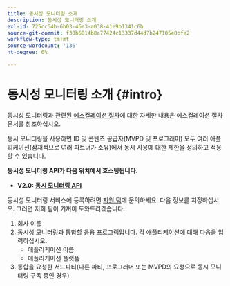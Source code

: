 ```yaml
---
title: 동시성 모니터링 소개
description: 동시성 모니터링 소개
exl-id: 725cc64b-6b03-46e3-a038-41e9b1341c6b
source-git-commit: f30b6814b8a77424c13337d44d7b247105e0bfe2
workflow-type: tm+mt
source-wordcount: '136'
ht-degree: 0%

---
```


# 동시성 모니터링 소개 {#intro}

동시성 모니터링과 관련된 [에스컬레이션 절차](/help/concurrency-monitoring/cm-escalation-procedures.md)에 대한 자세한 내용은 에스컬레이션 절차 문서를 참조하십시오.

동시 모니터링을 사용하면 ID 및 콘텐츠 공급자(MVPD 및 프로그래머) 모두 여러 애플리케이션(잠재적으로 여러 파트너가 소유)에서 동시 사용에 대한 제한을 정의하고 적용할 수 있습니다.

**동시성 모니터링 API가 다음 위치에서 호스팅됩니다.**

* **V2.0: [동시 모니터링 API](http://docs.adobeptime.io/cm-api-v2/)**

동시성 모니터링 서비스에 등록하려면 [지원 팀](mailto:tve-support@adobe.com)에 문의하세요. 다음 정보를 지정하십시오. 그러면 저희 팀이 기꺼이 도와드리겠습니다.

1. 회사 이름
1. 동시성 모니터링과 통합할 응용 프로그램입니다. 각 애플리케이션에 대해 다음을 입력하십시오.
   * 애플리케이션 이름
   * 애플리케이션 플랫폼
1. 통합을 요청한 서드파티(다른 파티, 프로그래머 또는 MVPD의 요청으로 동시 모니터링 구독 중인 경우)
